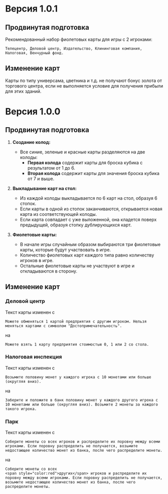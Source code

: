 
# Версия 1.0.1

## Продвинутая подготовка

Рекомендованный набор фиолетовых карты для игры с 2 игроками: 

    Телецентр, Деловой центр, Издательство, Клининговая компания, Налоговая, Венчурный фонд.

## Изменение карт

Карты по типу универсама, цветника и т.д. не получают бонус золота от торгового центра, если не выполняется условие для получения прибыли для этих зданий.

# Версия 1.0.0

## Продвинутая подготовка

1. **Создание колод:**
   - Все синие, зеленые и красные карты разделяются на две колоды:
     - **Первая колода** содержит карты для броска кубика с результатом от 1 до 6.
     - **Вторая колода** содержит карты для значения броска кубика от 7 и выше.

2. **Выкладывание карт на стол:**
   - Из каждой колоды выкладывается по 6 карт на стол, образуя 6 стопок.
   - Если карты в одной из стопок заканчиваются, открывается новая карта из соответствующей колоды.
   - Если карта совпадает с уже выложенной, она кладется поверх предыдущей, образуя стопку дублирующихся карт.

3. **Фиолетовые карты:**
   - В начале игры случайным образом выбираются три фиолетовые карты, которые будут участвовать в игре.
   - Количество фиолетовых карт каждого типа равно количеству игроков в игре.
   - Остальные фиолетовые карты не участвуют в игре и откладываются в сторону.

## Изменение карт

### **Деловой центр**

Текст карты изменен с 

    Можете обменяться 1 картой предприятия с другим игроком. Нельзя меняться картами с символом "Достопримечательность".

на 

    Можете взять 1 карту предприятия стоимостью 0, 1 или 2 со стола.

### **Налоговая инспекция**

Текст карты изменен с 

    Возьмите половину монет у каждого игрока с 10 монетами или больше (округляя вниз).

на 

    Заберите и положите в банк половину монет у каждого другого игрока с 10 монетами или больше (округляя вниз). Возьмите 2 монеты за каждого такого игрока.

### **Парк**

Текст карты изменен с 

    Соберите монеты со всех игроков и распределите их поровну между всеми игроками. Если поровну распределить не получается, возьмите недостающее количество монет из банка, после чего распределите монеты.

на 

    Соберите монеты со всех 
    <span style="color:red">других</span> игроков и распределите их поровну между всеми игроками. Если поровну распределить не получается, возьмите недостающее количество монет из банка, после чего распределите монеты.
